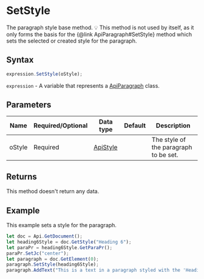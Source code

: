 # SetStyle

The paragraph style base method.
💡 This method is not used by itself, as it only forms the basis for the &#123;@link ApiParagraph#SetStyle&#125; method which sets the selected or created style for the paragraph.

## Syntax

```javascript
expression.SetStyle(oStyle);
```

`expression` - A variable that represents a [ApiParagraph](../ApiParagraph.md) class.

## Parameters

| **Name** | **Required/Optional** | **Data type** | **Default** | **Description** |
| ------------- | ------------- | ------------- | ------------- | ------------- |
| oStyle | Required | [ApiStyle](../../ApiStyle/ApiStyle.md) |  | The style of the paragraph to be set. |

## Returns

This method doesn't return any data.

## Example

This example sets a style for the paragraph.

```javascript
let doc = Api.GetDocument();
let heading6Style = doc.GetStyle("Heading 6");
let paraPr = heading6Style.GetParaPr();
paraPr.SetJc("center");
let paragraph = doc.GetElement(0);
paragraph.SetStyle(heading6Style);
paragraph.AddText("This is a text in a paragraph styled with the 'Heading 6' style.");
```
